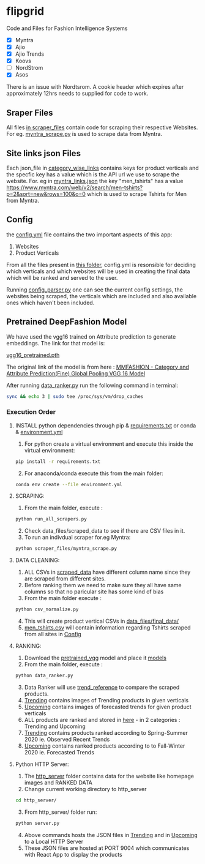 # flipgrid

Code and Files for Fashion Intelligence Systems

- [x] Myntra
- [x] Ajio 
- [x] Ajio Trends
- [x] Koovs
- [ ] NordStrom   
- [x] Asos

There is an issue with Nordtsrom. A cookie header which expires after approximately 12hrs needs to supplied for code to work.

## Sraper Files ##

All files [in scraper_files](scraper_files/) contain code for scraping their respective Websites.
For eg. [myntra_scrape.py](scraper_files/myntra_scrape.py) is used to scrape data from Myntra. 


## Site links json Files ##

Each json_file in [category_wise_links](category_wise_links) contains keys for product verticals and the specfic key has a value which is the API url we use to scrape the website.
For. eg  in [myntra_links.json](categrory_wise_links/myntra_links.json) the key "men_tshirts" has a value  https://www.myntra.com/web/v2/search/men-tshirts?p=2&sort=new&rows=100&o=0 which is used to scrape Tshirts for Men from Myntra.

## Config ##

the [config.yml](config.yml) file contains the two important aspects of this app:

1. Websites
2. Product Verticals

From all the files present in [this folder](data_files/scraped_data/), config.yml is resonsible for deciding which verticals and which websites will be used in creating the final data which will be ranked and served to the user.

Running [config_parser.py](config_parser.py) one can see the current config settings, the websites being scraped, the verticals which are included and also available ones which haven't been included. 

## Pretrained DeepFashion Model ##

We have used the vgg16 trained on Attribute prediction to generate embeddings. The link for that model is:

[vgg16_pretrained.pth](https://drive.google.com/file/d/1i7AIdai4f-EAslC2wiRmPzt1vmWxFqS1/view?usp=sharing)

The original link of the model is from here : 
[ MMFASHION - Category and Attribute Prediction(Fine) Global Pooling VGG 16 Model](https://github.com/open-mmlab/mmfashion/blob/master/docs/MODEL_ZOO.md)



After running [data_ranker.py](data_ranker.py) run the following command in terminal:
```bash
sync && echo 3 | sudo tee /proc/sys/vm/drop_caches
```



### Execution Order ###

1. INSTALL python dependencies through pip & [requirements.txt](requirements.txt) or conda & [environment.yml](environment.yml)
	1. For python create a virtual environment and execute this inside the virtual environment:
	```bash
	pip install -r requirements.txt
	```
	2. For anaconda/conda execute this from the main folder:
	```bash
	conda env create --file environment.yml
	```

2. SCRAPING:
	1. From the main folder, execute : 
	```bash
	python run_all_scrapers.py
	```
	2. Check data_files/scraped_data to see if there are   CSV files in it.
	3. To run an indivdual scraper for.eg Myntra:
	```bash
	python scraper_files/myntra_scrape.py
	```

3. DATA CLEANING: 
	1. ALL CSVs in [scraped_data](data_files/scraped_data/) have different column name since they are scraped from different sites.
	2. Before ranking them we need to make sure they all  have same columns so that no paricular site has some kind of bias
	3. From the main folder execute :  
	```bash
	python csv_normalize.py
	```
	4. This will create product vertical CSVs in [data_files/final_data/](data_files/final_data/)
	5. [men_tshirts.csv](men_tshirts.csv) will contain information regarding Tshirts scraped from all sites in [Config](config.yml)

4. RANKING:
	1. Download the [pretrained_vgg](https://drive.google.com/file/d/1i7AIdai4f-EAslC2wiRmPzt1vmWxFqS1/view?usp=sharing) model and place it [models](models/)
	2. From the main folder, execute :  
	```bash
	python data_ranker.py
	```
	3. Data Ranker will use [trend_reference](trend_reference) to compare the scraped products.
	4. [Trending](trend_reference/Trending) contains images of Trending products in given verticals
	5. [Upcoming](trend_reference/Upcoming) contains images of forecasted trends for given product verticals
	6. ALL products are ranked and stored in [here](http_server/data) - in 2 categories : Trending and Upcoming
	7. [Trending](trend_reference/Trending) contains products ranked according to Spring-Summer 2020 ie. Observed Recent Trends
	8. [Upcoming](trend_reference/Upcoming) contains ranked products according to to Fall-Winter 2020 ie. Forecasted Trends

5. Python HTTP Server:
	1. The [http_server](http_server) folder contains data for the website like homepage images and RANKED DATA
	2. Change current working directory to http_server
	```bash
	cd http_server/
	```
	3. From http_server/ folder run: 
	```bash
	python server.py
	```
	4. Above commands hosts the JSON files in [Trending](http_server/data/Trending/Women) and in [Upcoming](http_server/data/Upcoming/Men) to a Local HTTP Server
	5. These JSON files are hosted at PORT 9004 which communicates with React App to display the products